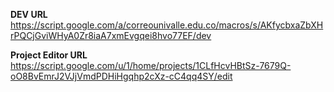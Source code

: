 **DEV URL**
https://script.google.com/a/correounivalle.edu.co/macros/s/AKfycbxaZbXHrPQCjGviWHyA0Zr8iaA7xmEvgqei8hvo77EF/dev

**Project Editor URL**
https://script.google.com/u/1/home/projects/1CLfHcvHBtSz-7679Q-oO8BvEmrJ2VJjVmdPDHiHgqhp2cXz-cC4qq4SY/edit